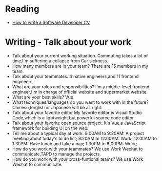 # Reading

- [How to write a Software Developer CV](https://www.wearedevelopers.com/magazine/quick-guide-how-to-write-a-software-developer-cv)


# Writing - Talk about your work

- Talk about your current working situation.
Commuting takes a lot of time,I'm suffering a collapse from Car sickness.
- How many members are in your team?
There are 15 members in my team.
- Talk about your teammates.
4 native engineers,and 11 frontend engineers.
- What are your roles and responsibilities?
I'm a middle-level frontend engineer,I'm in charge of official website and supermarket website.
- What are your best skills?
Vue.
- What techniques/languages do you want to work with in the future?
Chinese,English or Japanese will be all right.
- Talk about your favorite editor
My favorite editor is Visual Studio Code,which is a lightweight but powerful source code editor.
- Talk about your favorite open source project.
It's Vue,a JavaScript framework for building UI on the web.
- Tell me about a typical day at work.
9:00AM to 9:20AM:  A project meeting,about today's to do list;
9:20AM to 12:00AM: Work;
12:00AM to 1:30PM: Have lunch and take a nap;
1:30PM to 6:00PM:  Work;
- How do you work with your teammates?
We use Work Wechat to communicate,TAPD to manage the projects.
- How do you work with your cross-funtional teams?
We use Work Wechat to communicate.

